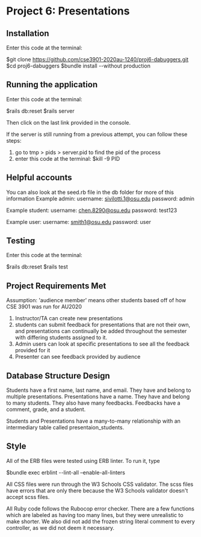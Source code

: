 # Project 6: Presentations

## Installation
Enter this code at the terminal:

  $git clone https://github.com/cse3901-2020au-1240/proj6-dabuggers.git
  $cd proj6-dabuggers
  $bundle install --without production

## Running the application
Enter this code at the terminal:

  $rails db:reset
  $rails server

Then click on the last link provided in the console.

If the server is still running from a previous attempt, you can follow these steps:
1. go to tmp > pids > server.pid to find the pid of the process
2. enter this code at the terminal:
    $kill -9 PID

## Helpful accounts
You can also look at the seed.rb file in the db folder for more of this information
Example admin:
username: sivilotti.1@osu.edu
password: admin

Example student:
username: chen.8290@osu.edu
password: test123

Example user: 
username: smith1@osu.edu
password: user

## Testing
Enter this code at the terminal:

  $rails db:reset
  $rails test

## Project Requirements Met
Assumption: 'audience member' means other students based off of how CSE 3901 was run for AU2020
1. Instructor/TA can create new presentations
2. students can submit feedback for presentations that are not their own, and presentations can continually be added throughout the semester with differing students assigned to it.
3. Admin users can look at specific presentations to see all the feedback provided for it
4. Presenter can see feedback provided by audience

## Database Structure Design
Students have a first name, last name, and email. They have and belong to multiple presentations.
Presentations have a name. They have and belong to many students. They also have many feedbacks.
Feedbacks have a comment, grade, and a student.

Students and Presentations have a many-to-many relationship with an intermediary table called presentaion_students.

## Style
All of the ERB files were tested using ERB linter. To run it, type

  $bundle exec erblint --lint-all –enable-all-linters

All CSS files were run through the W3 Schools CSS validator. The scss files have errors that are only there because the W3 Schools validator doesn't accept scss files.

All Ruby code follows the Rubocop error checker. There are a few functions which are labeled as having too many lines, but they were unrealistic to make shorter. We also did not add the frozen string literal comment to every controller, as we did not deem it necessary.